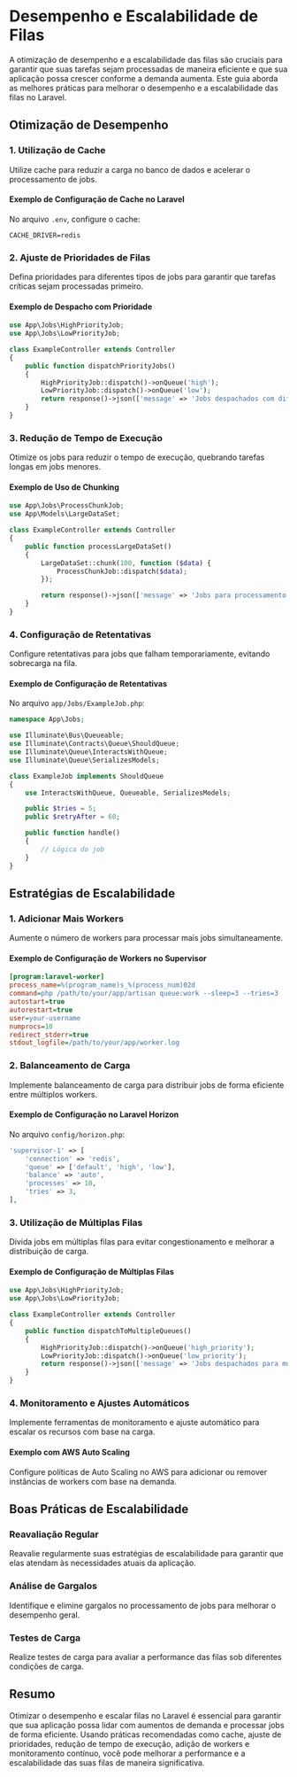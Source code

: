 # Desempenho e Escalabilidade de Filas

A otimização de desempenho e a escalabilidade das filas são cruciais para garantir que suas tarefas sejam processadas de maneira eficiente e que sua aplicação possa crescer conforme a demanda aumenta. Este guia aborda as melhores práticas para melhorar o desempenho e a escalabilidade das filas no Laravel.

## Otimização de Desempenho

### 1. Utilização de Cache

Utilize cache para reduzir a carga no banco de dados e acelerar o processamento de jobs.

#### Exemplo de Configuração de Cache no Laravel

No arquivo `.env`, configure o cache:

```env
CACHE_DRIVER=redis
```

### 2. Ajuste de Prioridades de Filas

Defina prioridades para diferentes tipos de jobs para garantir que tarefas críticas sejam processadas primeiro.

#### Exemplo de Despacho com Prioridade

```php
use App\Jobs\HighPriorityJob;
use App\Jobs\LowPriorityJob;

class ExampleController extends Controller
{
    public function dispatchPriorityJobs()
    {
        HighPriorityJob::dispatch()->onQueue('high');
        LowPriorityJob::dispatch()->onQueue('low');
        return response()->json(['message' => 'Jobs despachados com diferentes prioridades!']);
    }
}
```

### 3. Redução de Tempo de Execução

Otimize os jobs para reduzir o tempo de execução, quebrando tarefas longas em jobs menores.

#### Exemplo de Uso de Chunking

```php
use App\Jobs\ProcessChunkJob;
use App\Models\LargeDataSet;

class ExampleController extends Controller
{
    public function processLargeDataSet()
    {
        LargeDataSet::chunk(100, function ($data) {
            ProcessChunkJob::dispatch($data);
        });

        return response()->json(['message' => 'Jobs para processamento de dados despachados!']);
    }
}
```

### 4. Configuração de Retentativas

Configure retentativas para jobs que falham temporariamente, evitando sobrecarga na fila.

#### Exemplo de Configuração de Retentativas

No arquivo `app/Jobs/ExampleJob.php`:

```php
namespace App\Jobs;

use Illuminate\Bus\Queueable;
use Illuminate\Contracts\Queue\ShouldQueue;
use Illuminate\Queue\InteractsWithQueue;
use Illuminate\Queue\SerializesModels;

class ExampleJob implements ShouldQueue
{
    use InteractsWithQueue, Queueable, SerializesModels;

    public $tries = 5;
    public $retryAfter = 60;

    public function handle()
    {
        // Lógica do job
    }
}
```

## Estratégias de Escalabilidade

### 1. Adicionar Mais Workers

Aumente o número de workers para processar mais jobs simultaneamente.

#### Exemplo de Configuração de Workers no Supervisor

```ini
[program:laravel-worker]
process_name=%(program_name)s_%(process_num)02d
command=php /path/to/your/app/artisan queue:work --sleep=3 --tries=3
autostart=true
autorestart=true
user=your-username
numprocs=10
redirect_stderr=true
stdout_logfile=/path/to/your/app/worker.log
```

### 2. Balanceamento de Carga

Implemente balanceamento de carga para distribuir jobs de forma eficiente entre múltiplos workers.

#### Exemplo de Configuração no Laravel Horizon

No arquivo `config/horizon.php`:

```php
'supervisor-1' => [
    'connection' => 'redis',
    'queue' => ['default', 'high', 'low'],
    'balance' => 'auto',
    'processes' => 10,
    'tries' => 3,
],
```

### 3. Utilização de Múltiplas Filas

Divida jobs em múltiplas filas para evitar congestionamento e melhorar a distribuição de carga.

#### Exemplo de Configuração de Múltiplas Filas

```php
use App\Jobs\HighPriorityJob;
use App\Jobs\LowPriorityJob;

class ExampleController extends Controller
{
    public function dispatchToMultipleQueues()
    {
        HighPriorityJob::dispatch()->onQueue('high_priority');
        LowPriorityJob::dispatch()->onQueue('low_priority');
        return response()->json(['message' => 'Jobs despachados para múltiplas filas!']);
    }
}
```

### 4. Monitoramento e Ajustes Automáticos

Implemente ferramentas de monitoramento e ajuste automático para escalar os recursos com base na carga.

#### Exemplo com AWS Auto Scaling

Configure políticas de Auto Scaling no AWS para adicionar ou remover instâncias de workers com base na demanda.

## Boas Práticas de Escalabilidade

### Reavaliação Regular

Reavalie regularmente suas estratégias de escalabilidade para garantir que elas atendam às necessidades atuais da aplicação.

### Análise de Gargalos

Identifique e elimine gargalos no processamento de jobs para melhorar o desempenho geral.

### Testes de Carga

Realize testes de carga para avaliar a performance das filas sob diferentes condições de carga.

## Resumo

Otimizar o desempenho e escalar filas no Laravel é essencial para garantir que sua aplicação possa lidar com aumentos de demanda e processar jobs de forma eficiente. Usando práticas recomendadas como cache, ajuste de prioridades, redução de tempo de execução, adição de workers e monitoramento contínuo, você pode melhorar a performance e a escalabilidade das suas filas de maneira significativa.
